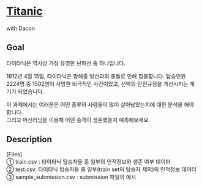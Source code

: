 # [Titanic](https://dacon.io/competitions/open/235539/overview/description/#)

with Dacon

## Goal

타이타닉은 역사상 가장 유명한 난파선 중 하나입니다.  

1912년 4월 15일, 타이타닉은 항해중 빙산과의 충돌로 인해 침몰합니다. 탑승인원 2224명 중 1502명이 사망한 비극적인 사건이었고, 선박의 안전규정을 개선시키는 계기가 되었습니다.  

이 과제에서는 여러분은 어떤 종류의 사람들이 많이 살아남았는지에 대한 분석을 해야 합니다.  
그리고 머신러닝을 이용해 어떤 승객이 생존했을지 예측해보세요.   

## Description

[Files]  
① train.csv : 타이타닉 탑승자들 중 일부의 인적정보와 생존 여부 데이터  
② test.csv: 타이타닉 탑승자들 중 일부(train set의 탑승자 제외)의 인적정보 데이터  
③ sample_submission.csv : submission 파일의 예시  




